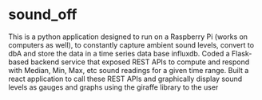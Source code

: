 # sound_off
This is a python application designed to run on a Raspberry Pi (works on computers as well), to constantly capture ambient sound levels, convert to dbA and store the data in a time series data base influxdb. 
Coded a Flask-based backend service that exposed REST APIs to compute and respond with Median, Min, Max, etc sound readings for a given time range.
Built a react application to call these REST APIs and graphically display sound levels as gauges and graphs using the giraffe library to the user
